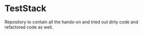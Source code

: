 # TestStack
Repository to contain all the hands-on and tried out dirty code and refactored code as well.
